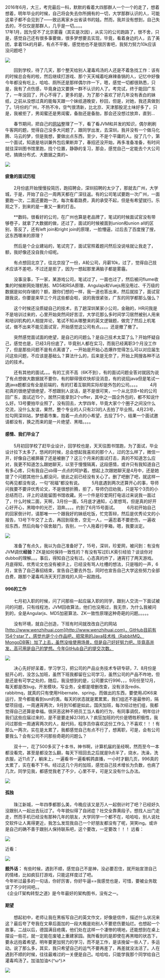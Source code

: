 2016年6月，大三，考完最后一科，默默的看着大四那群人一个一个的走了，想着想着，明年毕业的时候，自己将会失去你所拥有的一切，大学那群认识的人，可能这辈子都不会见到了——致远离家乡出省读书的娃。然而，我并没有想到，自己失去的，不仅仅是那群人，几乎是一切。。。。  
17年1月，因为受不了北京雾霾（其实是次因），从实习的公司跑路了，很不舍，只是，感觉自己还有很多事要做，很多梦想要去实现，毕竟，看着身边的人，去了美团，拿着15k的月薪，有点不平衡，感觉他也不是很厉害吧，我努力努力10k应该没问题吧？

![](http://image.wenzhihuai.com/images/20171231044153.png)

　　回到学校，待了几天，那个整天给别人灌毒鸡汤的人还是不着急找工作：该有的时候总会有的啦，然后继续打游戏、那个天天喊着吃麻辣香锅的人，记忆中好像今年都没有吃上，哈哈、厕所还是那样偶尔炸一下，嗯，感觉一切都很熟悉，只是，我有了点伤感，毕竟身边又要换一群不认识的人了。考完试，终于能回广东了，一年没回了，开心不得了，更多的是，为了那个喜欢了好几年没有表白的妹纸，之前从没想过真的能每天跟一个妹纸道晚安，秒回，但是，对她，我还真做到了。1月份的广州，不热不冷，空气很清新，比北京、天津那股泥土味好多了，只是，我被拒了，男闺蜜还是男闺蜜，备胎还是备胎，那会还没想过放弃，直到...

　　春节期间，把自己的[网站](http://www.wenzhihuai.com)整理了一下，看了看JVM和并发的知识，偶尔刷刷牛客网的题，觉得自己没多大问题了，跟同学出发，去深圳，我并没有一个做马化腾、马云的梦，但是我想，要做出点东西，至少，不是个平庸的人。投了几个，第一个面试，知道是培训兼外包后果断弃了，春招还没开始，再多准备准备，有时间就往深圳图书馆里跑，找个位置，静静的复习，那会，感觉自己一定能去个大公司吧，搞搞分布式、大数据之类的~

![](http://image.wenzhihuai.com/images/20171231050705.png)

#### 疲惫的面试历程
　　2月份底开始慢慢投简历，跑招聘会，深圳招聘的太少了，那就去广州，大学城，于是，开始了自己一周两天都在广深往返。有的公司笔试要跑一次广州，一面要跑一次，二面还要跑一次，每次看着路费，真的承受不起，但是有希望就行。乐观之下，到来的是一重又一重的打击。

　　**数码，很看好的公司，在广州也算是老品牌了，笔试的时候面试官没有带够卷子，就拿了大数据的做，还过了，面试的时候被面到union和union all的区别，答反了，还有left join和right join的原理，一脸懵逼，过后去了百度搜了搜，这东西哪来的原理？

　　然后是个企业建站的，笔试完了，面试官照着题问然后没说啥就让我走了，额，我好像还没自我介绍呢。

　　有点想回北京了，往北京投了一份，A轮公司，月薪10k，过了，觉得自己技术应该不差吧，不过还是拒了，因为一想起那里满脑子都是雾霾。

　　没事没事，下一家，某游戏公司，笔试过了，一面也过了，然后被问flume收集的时候断网处理机制、MD5和RSA原理、Angulajs和Vuejs用没用过、千万级的数据是如何存储的？额，跟你们想的一样，我一道也答出来，然后就挂了，面试官跟我说，你要是来早三个月这些都会啦，说的我很紧张，广东的同学都那么强么？

　　这个时候还没质疑自己的技术，去了趟深圳某家小公司，金融的，HR问我是不是培训过来的，心里开始突然间好苦涩，大学花那么多时间学习居然被别人用来和培训机构的人相提并论，笔试不知从哪整来的英文逻辑题，做完了然后上机笔试，做不出来不能见面试官，开始感觉这公司有点。。。。还是撤了撤了。

　　突然感觉面试面的绝望，是自己的问题么？是自己技术太菜了么？开始怀疑自己，感觉也是，已经3月份底了，毕竟别人都在实习，而我已经离职3个月没工作了，但是那些问题不是有点离谱了，一开始是开始心态爆炸觉得怎么可以对应届生问这些问题，不应该是基础么？算法什么的，后来是无奈了，开始上网搜各种不沾边的技术。

　　还有其他的面试。。。有的工资不高（6K不到），有的面试问题全答对就因为说了有点想做大数据就不要你，有的聊得很欢快却没消息，有的说招java但是笔试一道java题都没有全是前端的，有的打着互联网实际却是外包的公司。。。。
　　4月初真的很绝望很绝望，不想跟别人说话，是不是很可笑，一个从北京B+轮的公司回广东，面试近15个，居然只能拿到2个offer，其中之一国企外包的，都不知说什么好。13号要拍毕业照了，没有回去，大学四年，毕竟大家个个圈子之间没什么交流，没什么友谊，果然，整个专业的人只有2/3的人去拍了毕业照。4月23号，拉勾网深圳站，梦想着市集，抱着一点点的小希望，去投了5个，结果一个面试邀请都没有，换之而来的是一片绝望、黑暗。。。。

#### 感情、我们毕业了
　　5月初回学校了赶毕业设计，回学校也是，天天往图书馆跑，为了面试，毕业设计拉下太多了。悠闲的时候，总会想起我喜欢的那个人，过的怎么样了，微信一开，好像自己被屏蔽了还是被删了？这三个月来的面试打击，真的不知道怎么应对，我更不知道怎么跟她聊天，以至于慢慢隔离，这段感情，或许只有我知道自己有多心疼，只有我自己sb得一点点的呵护着。想起上次跟她聊天是4月中，还是她提了个问题其他什么都没问，彼此之前已经没有关心了。删了吧删了吧，就这样一句再见都没有说，一句“祝福”都没有说。
　　5月底遇到两次还算开心的事，导师问我要不要评优秀论文，不是很想折腾，拒了，导师仍旧劝我，只是写个3页的小总结而已，评上的话能留图书馆收藏。另一个件是珍爱网打电话过来说我一面过了，什么时候二面，天啊，3月份一面，5月底才通知，心里想骂，但是真的好开心好开心，黑暗中的光芒，泪奔。。。。约到了6月15号面试。
　　6月初开始自己的回家倒计时，请那唯一一个跟我好的妹纸吃饭，忙完答辩，然后是优秀论文的小报告，13号下午交了上去，再回到宿舍，空无一人，一遍忍着不要悲伤，一遍收拾东西，然后向每个宿舍敲门，告别，一个人拖着行李箱，嗯，我要淡定。

![](http://image.wenzhihuai.com/images/20171231073414.png)

　　准备了有点久，我以为自己准备好了，15号，深圳，珍爱网，被问到：有没有JVM调优**经验**？ZK是如何保持一致性的？有没有写过ELK索引经验？谈谈你对dubbo的理解。。。事后，得知自己没有过。心态真的炸了，通宵打了两天游戏。月底得知，优秀论文也没有被评上，已经没有骂人吐槽的想法，只是哦的一声，6月，宣告了自己春招结束，宣告自己要去外包，同时也宣告自己大学这些努力全部白费，跟那个灌毒鸡汤天天打游戏的人同一起跑线。

#### 996的工作
　　七月初入职的时候，问了问那些一起应届入职的同学，跟别人交流一下面试被问的问题，只有线程池，JVM回收算法，他们也没用过，我无奈，为什么我被问到的，全是Angularjs、MD5加密算法、ZK一致性原理这种奇葩的问题。。。。。

　　没有环境，就自己创造，下班有时间就改改自己的网站[http://www.wenzhihuai.com](http://www.wenzhihuai.com)，GitHub目前有154个star了，感觉也是个小作品吧，把常用的Java技术栈（RabbitMQ、MongoDB等）加了上去，虽然没啥使用场景，但是自己好好努力吧，毕竟高并发、高可用是自己的梦想。今年GitHub自己的提交次数。

![](http://image.wenzhihuai.com/images/20171231080129.png)

　　决心先好好呆着，学习学习，把公司的产品业务技术专研专研，7、8月份是挺开心的，没怎么加班，虽然下班我都留在公司学习，虽然公司的产品不咋地，但是还是有可学之处的，随后，我没想到的是，公司要实行996，，，9月份至12月，每天都是改bug，开发模块，写业务，全都是增删改查，没有涉及redis、rabbitmq，就真的只有使用Hibernate、spring，而做出的东西，要使用JDK6来运行，至今都能看到sun的类。每天的状态就是累累累，我们组还不是最惨的，隔壁项目组，一周通宵两次，9月到10都是如此，国庆加班，每次经过他们组，我都觉得自己还算是幸福。很厌恶这种不把员工当人看的行为，有同事调侃，明年估计我们这些应届过来的，是不是要走掉2/3的人？疯狂加班的代价是牺牲积极性，我问过那些一周通宵两次的人，敲代码，程序员你喜欢这份工作么？不喜欢！！！有那么一两次，实在是太累了，我都感觉自己有点不行了，想离职，可是，会有公司要我么？会有公司不问那些奇葩的问题么？

　　双十一，花了500多买了十本书，神书啊，计算机届的圣经啊，然而至今一本都没看完，甚至是都没怎么翻，每天下班回去之后就是9点半了，烧水，洗澡，洗衣服，近11点了，躺床上，一遍看书一遍看鹌鹑直播，一小时才翻几页，996真的太累了，实在看不下书。经过这几个月的加班，感觉自己技术增长为负数，也病了几次，同学见我，都感觉我老了不少，心里不平，可是又没有什么办法。

![](http://image.wenzhihuai.com/images/20171231075917.png)

####  孤独
　　珠江新城，一年四季都那么美，今晚应该又是万人一起倒计时了吧？已经好久没跟别人一起出去玩过了。今年貌似得了自闭症？社交全靠黄段子。想找人出门走走，然而手机已经没有那种几年的朋友，大学同学一个都不在，哈哈哈，别人说社交软件让人离得更近，我怎么发现我自己一个好朋友都没有了呢，哭笑ing。或许是自己的确不善于跟别人保持联系吧，这个要改，一定要改！！！
远看：

![](http://image.wenzhihuai.com/images/20171231082716.png)

近看：

![](http://image.wenzhihuai.com/images/20171231082725.png)

**题外话：**
有些时候，遇到不顺，感觉自己不是神，没必要忍住，就开始宣泄自己的情绪，比如疯狂打游戏，只能这样度过了吧。  
今年听过最多的一句话，你好厉害，你好牛逼==我感觉也是，可惜，要被业务耽误了不少时间吧。。  
《企业IT架构转型之道》是今年最好的架构图书，没有之一。  

#### 期望
　　想起初中，老师让我在黑板写自己的英文作文，好像是信件，描述什么状况来这？最后夸了夸我在文章后面加的一段大概是劝别人不要悲伤要灿烂。也想起一个故事，二战以后，德国满目疮痍，他们处在这样一个凄惨的境地，还能想到在桌上摆设一些花，就一定能在废墟上重建家园。我所看到的是即使在再黑暗的状态下，要永远抱着希望。明年要更加努力的学习，而不是工作，是该挽留一些人了，多运动。说了那么多，其实，我只希望自己的运气不要再差了，再差就没法活了。人在遇到不顺的时候，往往最难过的一关便是自己。哈哈哈，只能学我那个同学给自己灌毒鸡汤了。加油加油↖(^ω^)↗

![](http://image.wenzhihuai.com/images/20171231085744.png)